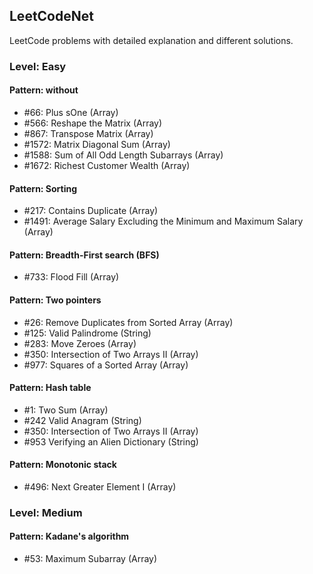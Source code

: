 ## LeetCodeNet
LeetCode problems with detailed explanation and different solutions.

### Level: Easy

#### Pattern: without
* #66: Plus sOne (Array)
* #566: Reshape the Matrix (Array)
* #867: Transpose Matrix (Array)
* #1572: Matrix Diagonal Sum (Array)
* #1588: Sum of All Odd Length Subarrays (Array)
* #1672: Richest Customer Wealth (Array)
#### Pattern: Sorting
* #217: Contains Duplicate (Array)
* #1491: Average Salary Excluding the Minimum and Maximum Salary (Array)
#### Pattern: Breadth-First search (BFS)
* #733: Flood Fill (Array)
#### Pattern: Two pointers
* #26: Remove Duplicates from Sorted Array (Array)
* #125: Valid Palindrome (String)
* #283: Move Zeroes (Array)
* #350: Intersection of Two Arrays II (Array)
* #977: Squares of a Sorted Array (Array)
#### Pattern: Hash table
* #1: Two Sum (Array)
* #242 Valid Anagram (String)
* #350: Intersection of Two Arrays II (Array)
* #953 Verifying an Alien Dictionary (String)
#### Pattern: Monotonic stack
* #496: Next Greater Element I (Array)

### Level: Medium
#### Pattern: Kadane's algorithm
* #53: Maximum Subarray (Array)
